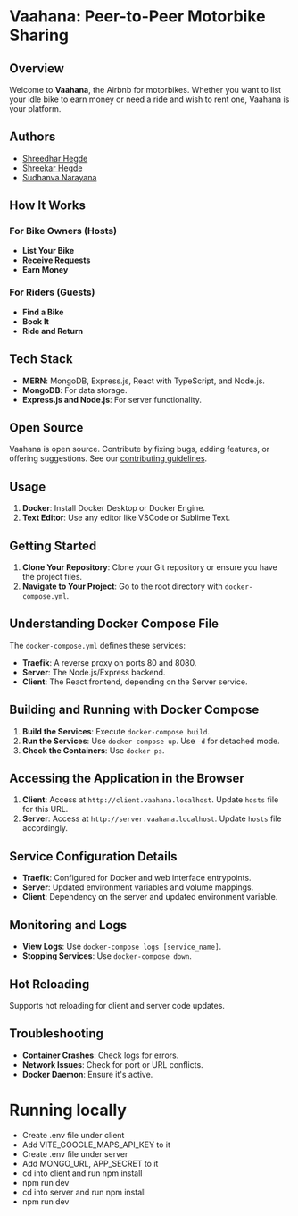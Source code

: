 # Vaahana: Peer-to-Peer Motorbike Sharing

## Overview

Welcome to **Vaahana**, the Airbnb for motorbikes. Whether you want to list your idle bike to earn money or need a ride and wish to rent one, Vaahana is your platform.

## Authors

- [Shreedhar Hegde](https://www.linkedin.com/in/shreedhar-hegde/)
- [Shreekar Hegde](https://www.linkedin.com/in/shreekar-hegde/)
- [Sudhanva Narayana](https://linkedin.com/in/nsudhanva/)

## How It Works

### For Bike Owners (Hosts)

- **List Your Bike**
- **Receive Requests**
- **Earn Money**

### For Riders (Guests)

- **Find a Bike**
- **Book It**
- **Ride and Return**

## Tech Stack

- **MERN**: MongoDB, Express.js, React with TypeScript, and Node.js.
- **MongoDB**: For data storage.
- **Express.js and Node.js**: For server functionality.

## Open Source

Vaahana is open source. Contribute by fixing bugs, adding features, or offering suggestions. See our [contributing guidelines](CONTRIBUTING.md).

## Usage

1. **Docker**: Install Docker Desktop or Docker Engine.
2. **Text Editor**: Use any editor like VSCode or Sublime Text.

## Getting Started

1. **Clone Your Repository**: Clone your Git repository or ensure you have the project files.
2. **Navigate to Your Project**: Go to the root directory with `docker-compose.yml`.

## Understanding Docker Compose File

The `docker-compose.yml` defines these services:

- **Traefik**: A reverse proxy on ports 80 and 8080.
- **Server**: The Node.js/Express backend.
- **Client**: The React frontend, depending on the Server service.

## Building and Running with Docker Compose

1. **Build the Services**: Execute `docker-compose build`.
2. **Run the Services**: Use `docker-compose up`. Use `-d` for detached mode.
3. **Check the Containers**: Use `docker ps`.

## Accessing the Application in the Browser

1. **Client**: Access at `http://client.vaahana.localhost`. Update `hosts` file for this URL.
2. **Server**: Access at `http://server.vaahana.localhost`. Update `hosts` file accordingly.

## Service Configuration Details

- **Traefik**: Configured for Docker and web interface entrypoints.
- **Server**: Updated environment variables and volume mappings.
- **Client**: Dependency on the server and updated environment variable.

## Monitoring and Logs

- **View Logs**: Use `docker-compose logs [service_name]`.
- **Stopping Services**: Use `docker-compose down`.

## Hot Reloading

Supports hot reloading for client and server code updates.

## Troubleshooting

- **Container Crashes**: Check logs for errors.
- **Network Issues**: Check for port or URL conflicts.
- **Docker Daemon**: Ensure it's active.

# Running locally

- Create .env file under client
- Add VITE_GOOGLE_MAPS_API_KEY to it
- Create .env file under server
- Add MONGO_URL, APP_SECRET to it
- cd into client and run npm install
- npm run dev
- cd into server and run npm install
- npm run dev

